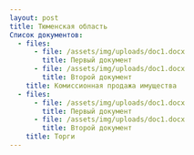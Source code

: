 ```yaml
---
layout: post
title: Тюменская область
Список документов:
  - files:
      - file: /assets/img/uploads/doc1.docx
        title: Первый документ
      - file: /assets/img/uploads/doc1.docx
        title: Второй документ
    title: Комиссионная продажа имущества
  - files:
      - file: /assets/img/uploads/doc1.docx
        title: Первый документ
      - file: /assets/img/uploads/doc1.docx
        title: Второй документ
    title: Торги
---
```


